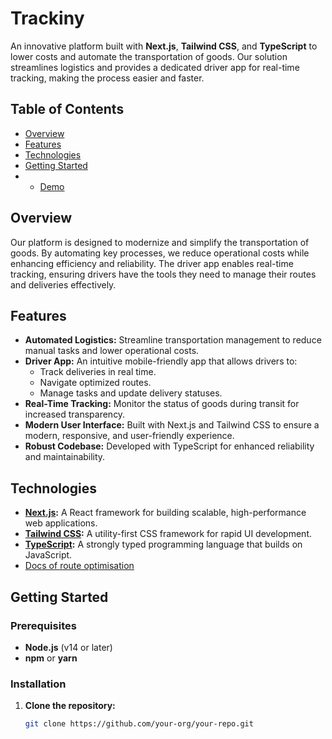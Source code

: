 # Trackiny 

An innovative platform built with **Next.js**, **Tailwind CSS**, and **TypeScript** to lower costs and automate the transportation of goods. Our solution streamlines logistics and provides a dedicated driver app for real-time tracking, making the process easier and faster.

## Table of Contents

- [Overview](#overview)
- [Features](#features)
- [Technologies](#technologies)
- [Getting Started](#getting-started)
- - [Demo](https://www.canva.com/design/DAGeh2ZUciw/FIOMpEwVR1hl8AE-eLH0xw/edit?ui=eyJFIjp7IkE_IjoiSCJ9LCJHIjp7IkEiOnRydWV9fQ)

## Overview

Our platform is designed to modernize and simplify the transportation of goods. By automating key processes, we reduce operational costs while enhancing efficiency and reliability. The driver app enables real-time tracking, ensuring drivers have the tools they need to manage their routes and deliveries effectively.

## Features

- **Automated Logistics:** Streamline transportation management to reduce manual tasks and lower operational costs.
- **Driver App:** An intuitive mobile-friendly app that allows drivers to:
  - Track deliveries in real time.
  - Navigate optimized routes.
  - Manage tasks and update delivery statuses.
- **Real-Time Tracking:** Monitor the status of goods during transit for increased transparency.
- **Modern User Interface:** Built with Next.js and Tailwind CSS to ensure a modern, responsive, and user-friendly experience.
- **Robust Codebase:** Developed with TypeScript for enhanced reliability and maintainability.

## Technologies

- **[Next.js](https://nextjs.org/):** A React framework for building scalable, high-performance web applications.
- **[Tailwind CSS](https://tailwindcss.com/):** A utility-first CSS framework for rapid UI development.
- **[TypeScript](https://www.typescriptlang.org/):** A strongly typed programming language that builds on JavaScript.
- [Docs of route optimisation](https://docs.google.com/document/d/1TYAKwZyRE6Gn2TBBFkzqz6clljTB4PdDCwDAsbZ0Ovw/edit?usp=sharing)



## Getting Started

### Prerequisites

- **Node.js** (v14 or later)
- **npm** or **yarn**

### Installation
  
1. **Clone the repository:**

   ```bash
   git clone https://github.com/your-org/your-repo.git
